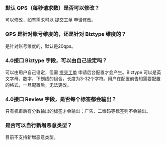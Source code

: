 ### 默认 QPS（每秒请求数）是否可以修改？
可以修改，如有需求可以 [提交工单](https://console.cloud.tencent.com/workorder/category)  申请修改。

### QPS 是针对账号维度的，还是针对 Biztype 维度的？
是针对账号维度的，默认是20qps。

### 4.0接口 Biztype 字段，可以由自己设定吗？
可以由用户自己设定，但需 [提交工单](https://console.cloud.tencent.com/workorder/category) 申请后台配置才会产生。Biztype 可以是英文字母、数字、下划线的组合，长度为3-32个字符。用户在配置前告知需要配置的格式，一旦配置后，无法更改。

### 4.0接口 Review 字段，是否每个标签都会输出？
只有机审后有分数输出的标签才会输出；广告、二维码等标签则不会输出。

### 是否可以自行新增恶意类型？
目前不支持新增恶意类型。
